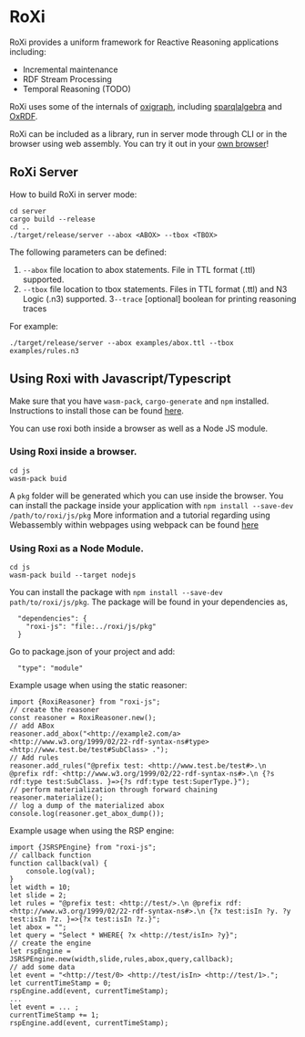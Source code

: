 # RoXi

RoXi provides a uniform framework for Reactive Reasoning applications including:
- Incremental maintenance
- RDF Stream Processing
- Temporal Reasoning (TODO)

RoXi uses some of the internals of [oxigraph](https://github.com/oxigraph/oxigraph), including [sparqlalgebra](https://crates.io/crates/spargebra) and [OxRDF](https://crates.io/crates/oxrdf).


RoXi can be included as a library, run in server mode through CLI or in the browser using web assembly.
You can try it out in your [own browser](https://pbonte.github.io/roxi/index.html)!

## RoXi Server

How to build RoXi in server mode:
```
cd server
cargo build --release
cd ..
./target/release/server --abox <ABOX> --tbox <TBOX> 
```
The following parameters can be defined:
1. `--abox` file location to abox statements. File in TTL format (.ttl) supported.
2. `--tbox` file location to tbox statements. Files in TTL format (.ttl) and N3 Logic (.n3) supported.
3`--trace` [optional] boolean for printing reasoning traces 

For example:
```
./target/release/server --abox examples/abox.ttl --tbox examples/rules.n3 
```

## Using Roxi with Javascript/Typescript

Make sure that you have `wasm-pack`, `cargo-generate` and `npm` installed. Instructions to install those can be found [here](https://rustwasm.github.io/book/game-of-life/setup.html).

You can use roxi both inside a browser as well as a Node JS module.

### Using Roxi inside a browser.

```
cd js
wasm-pack buid
```

A `pkg` folder will be generated which you can use inside the browser. You can install the package inside your application with `npm install --save-dev /path/to/roxi/js/pkg` More information and a tutorial regarding using Webassembly within webpages using webpack can be found [here](https://rustwasm.github.io/book/game-of-life/hello-world.html#putting-it-into-a-web-page)

### Using Roxi as a Node Module.

```
cd js
wasm-pack build --target nodejs
```
You can install the package with `npm install --save-dev path/to/roxi/js/pkg`. The package will be found in your dependencies as,
```
  "dependencies": {
    "roxi-js": "file:../roxi/js/pkg"
  }
```

Go to package.json of your project and add:

```
  "type": "module"
```

Example usage when using the static reasoner:

```
import {RoxiReasoner} from "roxi-js";
// create the reasoner
const reasoner = RoxiReasoner.new();
// add ABox 
reasoner.add_abox("<http://example2.com/a> <http://www.w3.org/1999/02/22-rdf-syntax-ns#type> <http://www.test.be/test#SubClass> .");
// Add rules
reasoner.add_rules("@prefix test: <http://www.test.be/test#>.\n @prefix rdf: <http://www.w3.org/1999/02/22-rdf-syntax-ns#>.\n {?s rdf:type test:SubClass. }=>{?s rdf:type test:SuperType.}");
// perform materialization through forward chaining
reasoner.materialize();
// log a dump of the materialized abox
console.log(reasoner.get_abox_dump());

```
Example usage when using the RSP engine:

```
import {JSRSPEngine} from "roxi-js";
// callback function
function callback(val) {
    console.log(val);
}
let width = 10;
let slide = 2;
let rules = "@prefix test: <http://test/>.\n @prefix rdf: <http://www.w3.org/1999/02/22-rdf-syntax-ns#>.\n {?x test:isIn ?y. ?y test:isIn ?z. }=>{?x test:isIn ?z.}";
let abox = "";
let query = "Select * WHERE{ ?x <http://test/isIn> ?y}";
// create the engine
let rspEngine = JSRSPEngine.new(width,slide,rules,abox,query,callback);
// add some data
let event = "<http://test/0> <http://test/isIn> <http://test/1>.";
let currentTimeStamp = 0;
rspEngine.add(event, currentTimeStamp);
...
let event = ... ;
currentTimeStamp += 1;
rspEngine.add(event, currentTimeStamp);

```




